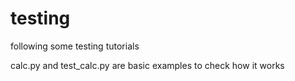 # testing
following some testing tutorials

calc.py and test_calc.py are basic examples to check how it works

